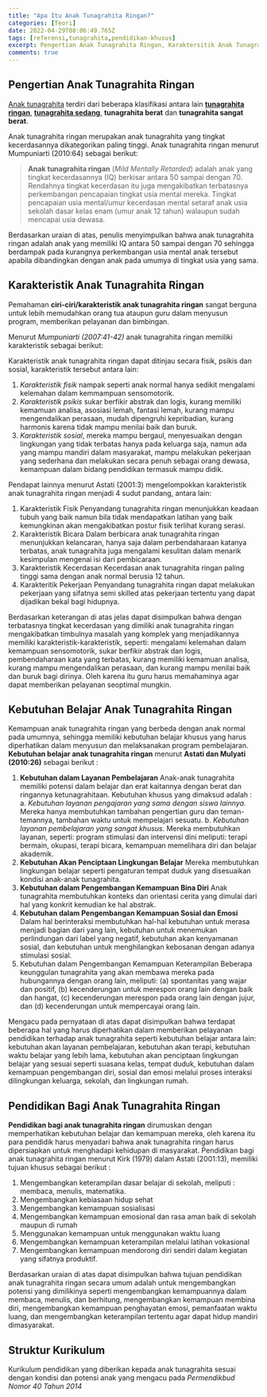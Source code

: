 ```yaml
---
title: "Apa Itu Anak Tunagrahita Ringan?"
categories: [Teori]
date: 2022-04-29T08:06:49.765Z
tags: [referensi,tunagrahita,pendidikan-khusus]
excerpt: Pengertian Anak Tunagrahita Ringan, Karaktersitik Anak Tunagrahita Ringan, Kebutuhan Belajar, dan Pendidikan Anak Tunagrahita Ringan.
comments: true
---
```



## Pengertian Anak Tunagrahita Ringan
[Anak tunagrahita](/teori/tunagrahita "Anak Tunagrahita") terdiri dari beberapa klasifikasi antara lain **[tunagrahita ringan](/teori/anak-tunagrahita-ringan "Anak Tunagrahita Ringan")**, **[tunagrahita sedang](/teori/pengertian-tunagrahita-sedang 'Definisi Tunagrahita Sedang')**, **tunagrahita berat** dan **tunagrahita sangat berat**. 

Anak tunagrahita ringan merupakan anak tunagrahita yang tingkat kecerdasannya dikategorikan paling tinggi. Anak tunagrahita ringan menurut Mumpuniarti (2010:64) sebagai berikut:

> **Anak tunagrahita ringan** (*Mild Mentally Retarded*) adalah anak yang tingkat kecerdasannya (IQ) berkisar antara 50 sampai dengan 70. Rendahnya tingkat kecerdasan itu juga mengakibatkan terbatasnya perkembangan pencapaian tingkat usia mental mereka. Tingkat pencapaian usia mental/umur kecerdasan mental setaraf anak usia sekolah dasar kelas enam (umur anak 12 tahun) walaupun sudah mencapai usia dewasa.

Berdasarkan uraian di atas, penulis menyimpulkan bahwa anak tunagrahita ringan adalah anak yang memiliki IQ antara 50 sampai dengan 70 sehingga berdampak pada kurangnya perkembangan usia mental anak tersebut apabila dibandingkan dengan anak pada umumya di tingkat usia yang sama.
## Karakteristik Anak Tunagrahita Ringan
Pemahaman **ciri-ciri/karakteristik anak tunagrahita ringan** sangat berguna untuk lebih memudahkan orang tua ataupun guru dalam menyusun program, memberikan pelayanan dan bimbingan.

Menurut *Mumpuniarti (2007:41-42)* anak tunagrahita ringan memiliki karakteristik sebagai berikut:

Karakteristik anak tunagrahita ringan dapat ditinjau secara fisik, psikis dan sosial, karakteristik tersebut antara lain:
1. *Karakteristik fisik* nampak seperti anak normal hanya sedikit mengalami kelemahan dalam kemmampuan sensomotorik.
2. *Karakteristik psikis* sukar berfikir abstrak dan logis, kurang memiliki kemamuan analisa, asosiasi lemah, fantasi lemah, kurang mampu mengendalikan perasaan, mudah dipengruhi kepribadian, kurang harmonis karena tidak mampu menilai baik dan buruk. 
3. *Karakteristik sosial*, mereka mampu bergaul, menyesuaikan dengan lingkungan yang tidak terbatas hanya pada keluarga saja, namun ada yang mampu mandiri dalam masyarakat, mampu melakukan pekerjaan yang sederhana dan melakukan secara penuh sebagai orang dewasa, kemampuan dalam bidang pendidikan termasuk  mampu didik.

Pendapat lainnya menurut Astati (2001:3) mengelompokkan karakteristik anak tunagrahita ringan menjadi 4 sudut pandang, antara lain:
1) Karakteristik Fisik
Penyandang tunagrahita ringan menunjukkan keadaan tubuh yang baik namun bila tidak mendapatkan latihan yang baik kemungkinan akan mengakibatkan postur fisik terlihat kurang serasi.
2) Karakteristik Bicara
Dalam berbicara anak tunagrahita ringan menunjukkan kelancaran, hanya saja dalam perbendaharaan katanya terbatas, anak tunagrahita juga mengalami kesulitan dalam menarik kesimpulan mengenai isi dari pembicaraan.
3) Karakteristik Kecerdasan
Kecerdasan anak tunagrahita ringan paling tinggi sama dengan anak 
normal berusia 12 tahun. 
4) Karakteritik Pekerjaan
Penyandang tunagrahita ringan dapat melakukan pekerjaan yang sifatnya semi skilled atas pekerjaan tertentu yang dapat dijadikan  bekal bagi hidupnya.

Berdasarkan keterangan di atas jelas dapat disimpulkan bahwa dengan terbatasnya tingkat kecerdasan yang dimiliki anak tunagrahita ringan mengakibatkan timbulnya masalah yang komplek yang menjadikannya memiliki karakteristik-karakteristik, seperti: mengalami kelemahan dalam kemampuan sensomotorik, sukar berfikir abstrak dan logis, pembendaharaan kata yang terbatas, kurang memiliki kemamuan analisa, kurang mampu mengendalikan perasaan, dan kurang mampu menilai baik dan buruk bagi dirinya. Oleh karena itu guru harus memahaminya agar dapat memberikan pelayanan seoptimal mungkin. 

## Kebutuhan Belajar Anak Tunagrahita Ringan
Kemampuan anak tunagrahita ringan yang berbeda dengan anak normal pada umumnya, sehingga memiliki kebutuhan belajar khusus yang harus diperhatikan dalam menyusun dan melaksanakan program pembelajaran. 
**Kebutuhan belajar anak tunagrahita ringan** menurut **Astati dan Mulyati (2010:26)** sebagai berikut :
1.	**Kebutuhan dalam Layanan Pembelajaran**
Anak-anak tunagrahita memiliki potensi dalam belajar dan erat kaitannya dengan berat dan ringannya ketunagrahitaan. Kebutuhan khusus yang dimaksud adalah :
a.	*Kebutuhan layanan pengajaran yang sama dengan siswa lainnya*. Mereka hanya membutuhkan tambahan pengertian guru dan teman-temannya, tambahan waktu untuk mempelajari sesuatu.
b.	*Kebutuhan layanan pembelajaran yang sangat khusus*. Mereka membutuhkan layanan, seperti: program stimulasi dan intervensi dini meliputi: terapi bermain, okupasi, terapi bicara, kemampuan memelihara diri dan belajar akademik.
2. **Kebutuhan Akan Penciptaan Lingkungan Belajar**
Mereka membutuhkan lingkungan belajar seperti pengaturan tempat duduk yang disesuaikan kondisi anak-anak tunagrahita.
3. **Kebutuhan dalam Pengembangan Kemampuan Bina Diri**
Anak tunagrahita membutuhkan konteks dan orientasi cerita yang dimulai dari hal yang konkrit kemudian ke hal abstrak.
4. **Kebutuhan dalam Pengembangan Kemampuan Sosial dan Emosi**
Dalam hal berinteraksi membutuhkan hal-hal kebutuhan untuk merasa menjadi bagian dari yang lain, kebutuhan untuk menemukan perlindungan dari label yang negatif, kebutuhan akan kenyamanan sosial, dan kebutuhan untuk menghilangkan kebosanan dengan adanya stimulasi sosial.
5. Kebutuhan dalam Pengembangan Kemampuan Keterampilan
Beberapa keunggulan tunagrahita yang akan membawa mereka pada hubungannya dengan orang lain, meliputi: (a) spontanitas yang wajar dan positif, (b) kecenderungan untuk merespon orang lain dengan baik dan hangat, (c) kecenderungan merespon pada orang lain dengan jujur, dan (d) kecenderungan untuk mempercayai orang lain.

Mengacu pada pernyataan di atas dapat disimpulkan bahwa terdapat beberapa hal yang harus diperhatikan dalam memberikan pelayanan pendidikan terhadap anak tunagrahita seperti kebutuhan belajar antara lain: kebutuhan akan layanan pembelajaran, kebutuhan akan terapi, kebutuhan waktu belajar yang lebih lama, kebutuhan akan penciptaan lingkungan belajar yang sesuai seperti suasana kelas, tempat duduk, kebutuhan dalam kemampuan pengembangan diri, sosial dan emosi melalui proses interaksi dilingkungan keluarga, sekolah, dan lingkungan rumah.

## Pendidikan Bagi Anak Tunagrahita Ringan
**Pendidikan bagi anak tunagrahita ringan** dirumuskan dengan memperhatikan kebutuhan belajar dan kemampuan mereka, oleh karena itu  para pendidik harus menyadari bahwa anak tunagrahita ringan harus dipersiapkan untuk menghadapi kehidupan di masyarakat. Pendidikan bagi anak tunagrahita ringan menurut Kirk (1979) dalam Astati (2001:13), memiliki tujuan khusus sebagai berikut :
1. Mengembangkan keterampilan dasar belajar di sekolah, meliputi : membaca, menulis, matematika.
2. Mengembangkan kebiasaan hidup sehat
3. Mengembangkan kemampuan sosialisasi
4. Mengembangkan kemampuan emosional dan rasa aman baik di sekolah maupun di rumah
5. Menggunakan kemampuan untuk menggunakan waktu luang
6. Mengembangkan kemampuan keterampilan melalui latihan vokasional
7. Mengembangkan kemampuan mendorong diri sendiri dalam kegiatan yang sifatnya produktif.

Berdasarkan uraian di atas dapat disimpulkan bahwa tujuan pendidikan anak tunagrahita ringan secara umum adalah untuk mengembangkan potensi yang dimilikinya seperti mengembangkan kemampuannya dalam membaca, menulis, dan berhitung, mengembangkan kemampuan membina diri, mengembangkan kemampuan penghayatan emosi, pemanfaatan waktu luang, dan mengembangkan keterampilan tertentu agar dapat hidup mandiri dimasyarakat. 

## Struktur Kurikulum
Kurikulum pendidikan yang diberikan kepada anak tunagrahita sesuai dengan kondisi dan potensi anak yang mengacu pada *Permendikbud Nomor 40 Tahun 2014*
